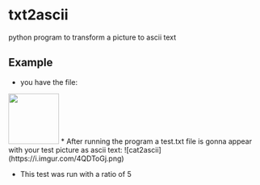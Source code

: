 # txt2ascii
python program to transform a picture to ascii text

## Example 

* you have the file:
<img src="https://github.com/Matzedragon/txt2ascii/blob/master/test.jpg" width="100">
* After running the program a test.txt file is gonna appear with your test picture as ascii text: 
![cat2ascii](https://i.imgur.com/4QDToGj.png)

* This test was run with a ratio of 5
